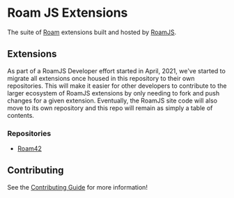 # Roam JS Extensions

The suite of [Roam](https://roamresearch.com) extensions built and hosted by [RoamJS](https://roamjs.com).

## Extensions 

As part of a RoamJS Developer effort started in April, 2021, we've started to migrate all extensions once housed in this repository to their own repositories. This will make it easier for other developers to contribute to the larger ecosystem of RoamJS extensions by only needing to fork and push changes for a given extension. Eventually, the RoamJS site code will also move to its own repository and this repo will remain as simply a table of contents.

### Repositories

- [Roam42](https://github.com/dvargas92495/roam42)

## Contributing

See the [Contributing Guide](./CONTRIBUTING.md) for more information!
